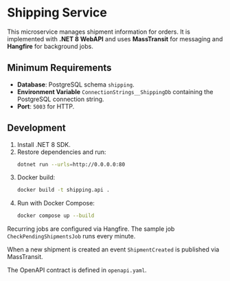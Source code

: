 # Shipping Service

This microservice manages shipment information for orders. It is implemented with **.NET 8 WebAPI** and uses **MassTransit** for messaging and **Hangfire** for background jobs.

## Minimum Requirements

- **Database**: PostgreSQL schema `shipping`.
- **Environment Variable** `ConnectionStrings__ShippingDb` containing the PostgreSQL connection string.
- **Port**: `5003` for HTTP.

## Development

1. Install .NET 8 SDK.
2. Restore dependencies and run:
   ```bash
   dotnet run --urls=http://0.0.0.0:80
   ```
3. Docker build:
   ```bash
   docker build -t shipping.api .
   ```
4. Run with Docker Compose:
   ```bash
   docker compose up --build
   ```

Recurring jobs are configured via Hangfire. The sample job `CheckPendingShipmentsJob` runs every minute.

When a new shipment is created an event `ShipmentCreated` is published via MassTransit.

The OpenAPI contract is defined in `openapi.yaml`.
